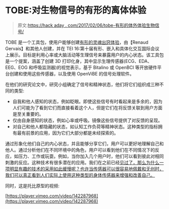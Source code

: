 # TOBE:对生物信号的有形的离体体验

> 原文:[https://hack aday . com/2017/02/06/tobe-有形的体外体验生物信号/](https://hackaday.com/2017/02/06/tobe-tangible-out-of-body-experience-with-biosignals/)

TOBE 是一个工具包，使用户能够创建[有形的灵魂出窍体验](http://renaudgervais.com/projects/tobe/)，由【Renaud Gervais】和其他人创建，并在 TEI 16:第十届有形、嵌入和具体化交互国际会议上展示。目标是利用心率或大脑活动等生理信号来暴露用户的内心状态。该工具包是一个提案，涵盖了创建 3D 打印化身，其中显示生理传感器(ECG、EDA、EEG、EOG 和呼吸监测器)的视觉表示，基于 Bitalino 或 OpenBCI 等开放硬件平台创建和使用这些传感器，以及使用 OpenViBE 的信号处理软件。

在他们的研究论文中，研究小组确定了信号和精神状态，他们将它们组织成三种不同的类型:

*   自我和他人感知的状态，例如眨眼。即使这些信号有时看起来是多余的，因为人们可能为了看到它们而直接看着这个人，但是它们在将反馈关联到用户方面是至关重要的。
*   仅由自身感知的状态，例如心率或呼吸。镜像这些信号提供了对反馈的呈现。
*   对自己和他人都隐藏的状态，如认知工作负荷等精神状态。这种类型的指标拥有最有前景的应用，因为它们大部分都是未经探索的。

通过形象化他们自己的内心状态，并且能够分享它们，用户可以更好地理解自己和他人。通过分析他们在不同环境中的角色，用户可以看到他们在不同情况下的反应，如压力、工作或玩耍。例如，当你加入几个用户时，他们可以看到彼此对相同刺激的反应。这种技术有很多潜在的应用。我们在之前已经[见过了，那么为什么一项明显有趣的技术的采用如此缓慢呢？也许当传感器可以很容易地佩戴和无创时，我们可以真正看到人们实际上使用这种类型的身体传感器来增强和改善自己。](http://hackaday.com/2016/02/16/brain-waves-can-answer-spocks-and-vrs-toughest-question/)

同时，这是托比原型的视频:

[https://player.vimeo.com/video/142287968](https://player.vimeo.com/video/142287968)